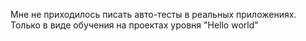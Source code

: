 Мне не приходилось писать авто-тесты в реальных приложениях. Только в виде обучения на проектах уровня "Hello world"